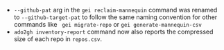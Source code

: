 - `--github-pat` arg in the `gei reclaim-mannequin` command was renamed to `--github-target-pat` to follow the same naming convention for other commands like ` gei migrate-repo` or `gei generate-mannequin-csv` 
- `ado2gh inventory-report` command now also reports the compressed size of each repo in `repos.csv`.